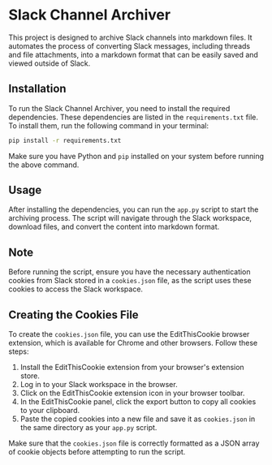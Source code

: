 # Slack Channel Archiver

This project is designed to archive Slack channels into markdown files. It automates the process of converting Slack messages, including threads and file attachments, into a markdown format that can be easily saved and viewed outside of Slack.

## Installation

To run the Slack Channel Archiver, you need to install the required dependencies. These dependencies are listed in the `requirements.txt` file. To install them, run the following command in your terminal:

```bash
pip install -r requirements.txt
```

Make sure you have Python and `pip` installed on your system before running the above command.

## Usage

After installing the dependencies, you can run the `app.py` script to start the archiving process. The script will navigate through the Slack workspace, download files, and convert the content into markdown format.

## Note

Before running the script, ensure you have the necessary authentication cookies from Slack stored in a `cookies.json` file, as the script uses these cookies to access the Slack workspace.

## Creating the Cookies File

To create the `cookies.json` file, you can use the EditThisCookie browser extension, which is available for Chrome and other browsers. Follow these steps:

1. Install the EditThisCookie extension from your browser's extension store.
2. Log in to your Slack workspace in the browser.
3. Click on the EditThisCookie extension icon in your browser toolbar.
4. In the EditThisCookie panel, click the export button to copy all cookies to your clipboard.
5. Paste the copied cookies into a new file and save it as `cookies.json` in the same directory as your `app.py` script.

Make sure that the `cookies.json` file is correctly formatted as a JSON array of cookie objects before attempting to run the script.
